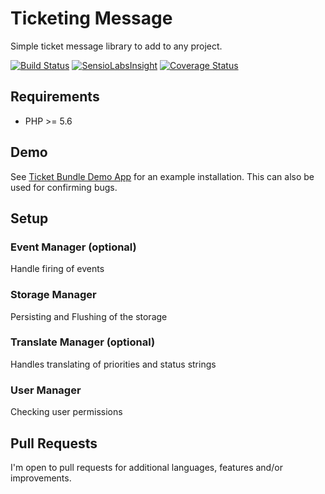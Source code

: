 # Ticketing Message

Simple ticket message library to add to any project.

[![Build Status](https://travis-ci.org/hackzilla/ticket-message.svg?branch=master)](https://travis-ci.org/hackzilla/ticket-message)
[![SensioLabsInsight](https://insight.sensiolabs.com/projects/c99aff06-302a-4628-86f0-b794aea06b7e/mini.png)](https://insight.sensiolabs.com/projects/c99aff06-302a-4628-86f0-b794aea06b7e)
[![Coverage Status](https://coveralls.io/repos/github/hackzilla/ticket-message/badge.svg?branch=master)](https://coveralls.io/github/hackzilla/ticket-message?branch=master)

## Requirements

* PHP >= 5.6


## Demo

See [Ticket Bundle Demo App](https://github.com/hackzilla/TicketBundleDemoApp) for an example installation.  This can also be used for confirming bugs.


## Setup

### Event Manager (optional)

Handle firing of events

### Storage Manager

Persisting and Flushing of the storage

### Translate Manager (optional)

Handles translating of priorities and status strings

### User Manager

Checking user permissions


## Pull Requests

I'm open to pull requests for additional languages, features and/or improvements.
